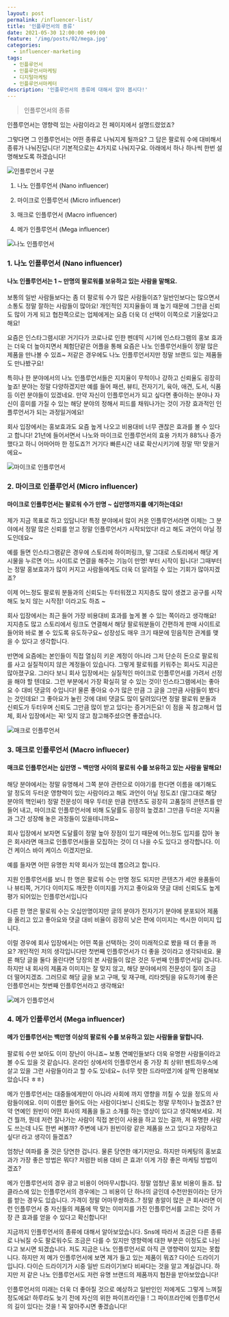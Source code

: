 ```yaml
---
layout: post
permalink: /influencer-list/
title: '인플루언서의 종류'
date: 2021-05-30 12:00:00 +09:00
feature: '/img/posts/02/mega.jpg'
categories:
  - influencer-marketing
tags:
  - 인플루언서
  - 인플루언서마케팅
  - 디지털마케팅
  - 인플루언서마케터
description: '인플루언서의 종류에 대해서 알아 봅시다!'
---
```



> 인플루언서의 종류

인플루언서는 영향력 있는 사람이라고 전 페이지에서 설명드렸었죠?

그렇다면 그 인플루언서는 어떤 종류로 나눠지게 될까요?  그 답은 팔로워 수에 대비해서 종류가 나눠진답니다! 기본적으로는 4가지로 나눠지구요. 아래에서 하나 하나씩 한번 설명해보도록 하겠습니다!

![인플루언서 구분](/img/posts/02/influencer-stats.jpg)

1. 나노 인플루언서 (Nano influencer)

2. 마이크로 인플루언서 (Micro influencer)

3. 매크로 인플루언서 (Macro influencer)

4. 메가 인플루언서 (Mega influencer)





![나노 인플루언서](/img/posts/02/nano.jpg)

### 1. 나노 인플루언서 (Nano influencer)

#### 나노 인플루언서는 1 ~ 만명의 팔로워를 보유하고 있는 사람을 말해요.  

보통의 일반 사람들보다는 좀 더 팔로워 수가 많은 사람들이죠? 일반인보다는 많으면서 소통도 정말 잘하는 사람들이 많아요! 개인적인 지지율들이 꽤 높기 때문에 그만큼 신뢰도 많이 가게 되고 협찬쪽으로는 업체에게는 요즘 더욱 더 선택이 이쪽으로 기울었다고 해요!

요즘은 인스타그램시대! 거기다가 코로나로 인한 펜데믹 시기에 인스타그램의 홍보 효과는 더욱 더 높아지면서 체험단같은 어플을 통해 요즘은 나노 인플루언서들이 정말 많은 제품을 만나볼 수 있죠~ 저같은 경우에도 나노 인플루언서지만 정말 브랜드 있는 제품들도 만나봤구요!  

특히나 한 분야에서의 나노 인플루언서들은 지지율이 무척이나 강하고 신뢰율도 굉장히 높죠! 분야는 정말 다양하겠지만 예를 들어 패션, 뷰티, 전자기기, 육아, 애견, 도서, 식품 등 이런 분야들이 있겠네요. 만약 자신이 인플루언서가 되고 싶다면 좋아하는 분야나 자신이 흥미를 가질 수 있는 해당 분야의 정해서 피드를 채워나가는 것이 가장 효과적인 인플루언서가 되는 과정일거에요!

회사 입장에서는 홍보효과도 요즘 높게 나오고 비용대비 너무 괜찮은 효과를 볼 수 있다고 합니다! 21년에 들어서면서 나노와 마이크로 인플루언서의 효용 가치가 88%나 증가했다고 하니 어마어마 한 정도죠?! 거기다 빠른시간 내로 확산시키기에 정말 딱! 맞을거에요~  



![마이크로 인플루언서](/img/posts/02/micro.jpg)

### 2. 마이크로 인플루언서 (Micro influencer)

#### 마이크로 인플루언서는 팔로워 수가 만명 ~ 십만명까지를 얘기하는데요!  

제가 지금 목표로 하고 있답니다! 특정 분야에서 많이 커온 인플루언서라면 이제는 그 분야에서 정말 많은 신뢰를 얻고 정말 인플루언서가 시작되었다! 라고 해도 과언이 아닐 정도인데요~

예를 들면 인스타그램같은 경우에 스토리에 하이퍼링크, 말 그대로 스토리에서 해당 게시물을 누르면 어느 사이트로 연결을 해주는 기능이 만명! 부터 시작이 됩니다! 그때부터는 정말 홍보효과가 많이 커지고 사람들에게도 더욱 더 알려질 수 있는 기회가 많아지겠죠?  

이제 어느정도 팔로워 분들과의 신뢰도는 두터워졌고 지지층도 많이 생겼고 공구를 시작해도 늦지 않는 시작점! 이라고도 하죠 ~  

회사 입장에서는 최근 들어 가장 비용대비 효과를 높게 볼 수 있는 쪽이라고 생각해요! 지지층도 많고 스토리에서 링크도 연결해서 해당 팔로워분들이 간편하게 판매 사이트로 들어와 바로 볼 수 있도록 유도하구요~ 성장성도 매우 크기 때문에 믿음직한 관계를 맺을 수 있다고 생각합니다.  

반면에 요즘에는 본인들이 직접 열심히 키운 계정이 아니라 그저 단순히 돈으로 팔로워를 사고 실질적이지 않은 계정들이 있습니다. 그렇게 팔로워를 키워주는 회사도 지금은 많아졌구요. 그러다 보니 회사 입장에서는 실질적인 마이크로 인플루언서를 가려서 선정을 해야 할 텐데요. 그런 부분에서 가장 확실히 알 수 있는 것이! 인스타그램에서는 좋아요 수 대비 댓글의 수입니다! 물론 좋아요 수가 많은 만큼 그 글을 그만큼 사람들이 봤다는 것인데요! 그 좋아요가 눌린 것에 대비 댓글도 많이 달려있다면 정말 팔로워 분들과 신뢰도가 두터우며 신뢰도 그만큼 많이 받고 있다는 증거거든요! 이 점을 꼭 참고해서 업체, 회사 입장에서는 꼭! 잊지 않고 참고해주셨으면 좋겠습니다.





![매크로 인플루언서](/img/posts/02/macro.jpg)

### 3. 매크로 인플루언서 (Macro influecer)

#### 매크로 인플루언서는 십만명 ~ 백만명 사이의 팔로워 수를 보유하고 있는 사람을 말해요!  

해당 분야에서는 정말 유명해서 그쪽 분야 관련으로 이야기를 한다면 이름을 얘기해도 알 정도의 두터운 영향력이 있는 사람이라고 해도 과언이 아닐 정도죠! (말그대로 해당 분야의 핵인싸!) 정말 전문성이 매우 두터운 만큼 컨텐츠도 굉장히 고품질의 콘텐츠를 만들어 내고, 마이크로 인플루언서에 비해 도달률도 굉장히 높겠죠! 그만큼 두터운 지지율과 그간 성장해 놓은 과정들이 있을테니까요~  

회사 입장에서 보자면 도달률이 정말 높아 장점이 있기 때문에 어느정도 입지를 잡아 놓은 회사라면 매크로 인플루언서들을 모집하는 것이 더 나을 수도 있다고 생각합니다. 이건 케이스 바이 케이스 이겠지만요.  

예를 들자면 어떤 유명한 치약 회사가 있는데 뽑으려고 합니다.  

지원 인플루언서를 보니 한 명은 팔로워 수는 만명 정도 되지만 콘텐츠가 세안 용품들이나 뷰티쪽, 거기다 이미지도 깨끗한 이미지를 가지고 좋아요와 댓글 대비 신뢰도도 높게 평가 되어있는 인플루언서입니다

다른 한 명은 팔로워 수는 오십만명이지만 글의 분야가 전자기기 분야에 분포되어 제품을 올리고 있고 좋아요와 댓글 대비 비율이 굉장히 낮은 편에 이미지는 섹시한 이미지 입니다.

이럴 경우에 회사 입장에서는 어떤 쪽을 선택하는 것이 미래적으로 봤을 때 더 좋을 까요? 개인적인 저의 생각입니다만 첫번째 인플루언서가 더 좋을 것이라고 생각되네요. 물론 해당 글을 둘다 올린다면 당장의 본 사람들이 많은 것은 두번째 인플루언서일 겁니다. 하지만 내 회사의 제품과 이미지는 잘 맞지 않고, 해당 분야에서의 전문성이 질이 조금 더 떨어지겠죠. 그러므로 해당 글을 보고 구매, 및 재구매, 리타겟팅을 유도하기에 좋은 인플루언서는 첫번째 인플루언서라고 생각해요!   



![메가 인플루언서](/img/posts/02/mega.jpg)

### 4. 메가 인플루언서 (Mega influencer)

#### 메가 인플루언서는 백만명 이상의 팔로워 수를 보유하고 있는 사람들을 말합니다.  

팔로워 수만 보아도 이미 장난이 아니죠~ 보통 연예인들보다 더욱 유명한 사람들이라고 볼 수도 있을 것 같습니다. 온라인 상에서의 인플루언서 중 가장 최 상위! 펜트하우스에 살고 있을 그런 사람들이라고 할 수도 있네요~ (너무 핫한 드라마였기에 살짝 인용해보았습니다 ㅎㅎ)

메가 인플루언서는 대중들에게만이 아니라 사회에 까지 영향을 끼칠 수 있을 정도의 사람들이에요. 이미 이름만 들어도 아는 사람이다보니 신뢰도는 정말 무척이나 높겠죠? 만약 연예인 원빈이 어떤 회사의 제품을 들고 소개를 하는 영상이 있다고 생각해보세요. 저건 뭘까, 뭔데 저런 잘나가는 사람이 직접 본인이 사용을 하고 있는 걸까, 저 유명한 사람도 쓰는데 나도 한번 써볼까? 주변에 내가 원빈이랑 같은 제품을 쓰고 있다고 자랑하고 싶다! 라고 생각이 들겠죠?

엄청난 여파를 줄 것은 당연한 겁니다. 물론 당연한 얘기지만요. 하지만 마케팅의 홍보효과가 가장 좋은 방법은 뭐다? 저렴한 비용 대비 큰 효과! 이게 가장 좋은 마케팅 방법이겠죠?

메가 인플루언서의 경우 광고 비용이 어마무시합니다. 정말 엄청난 홍보 비용이 들죠. 탑 클라스에 있는 인플루언서의 경우에는 그 비용이 단 하나의 글인데 수천만원이라는 단가를 받는 경우도 있습니다. 가격이 정말 어마무쌍하죠..? 정말 총알이 많은 큰 회사라면 이런 인플루언서 중 자신들의 제품에 딱 맞는 이미지를 가진 인플루언서를 고르는 것이 가장 큰 효과를 얻을 수 있다고 확신합니다!



지금까지 인플루언서의 종류에 대해서 알아보았습니다. Sns에 따라서 조금은 다른 종류로 나눠질 수도 팔로워수도 조금은 다를 수 있지만 영향력에 대한 부분은 이정도로 나뉜다고 보시면 되겠습니다. 저도 지금은 나노 인플루언서로 아직 큰 영향력이 있지는 못합니다. 하지만 저 메가 인플루언서에 보면 제가 들고 있는 제품이 뭐죠? 다이슨 드라이기입니다. 다이슨 드라이기가 시중 일반 드라이기보다 비싸다는 것을 알고 계실겁니다. 하지만 저 같은 나노 인플루언서도 저런 유명 브랜드의 제품까지 협찬을 받아보았습니다!  

인플루언서의 미래는 더욱 더 좋아질 것으로 예상하고 일반인인 저에게도 그렇게 느껴질 정도에요! 하루라도 늦기 전에 자신의 위한 파이프라인을 ! 그 파이프라인에 인플루언서의 길이 있다는 것을 ! 꼭 알아주시면 좋겠습니다!
